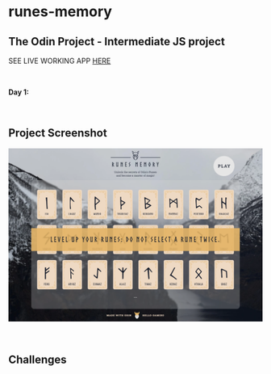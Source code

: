 # runes-memory

## The Odin Project - Intermediate JS project

SEE LIVE WORKING APP [HERE](http://hello-damiro.github.io/runes-memory)

</br>

**Day 1:**

</br>

## Project Screenshot

![Screenshot](https://github.com/hello-damiro/runes-memory/blob/main/src/assets/images/screenshot.png?raw=true)

</br>

## Challenges
